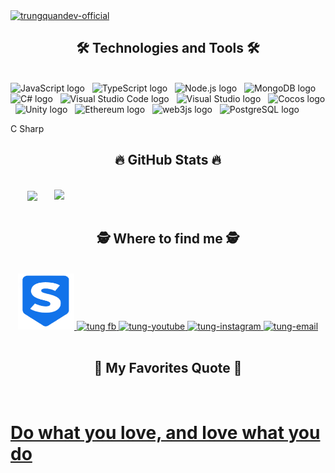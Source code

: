 <!-- Trungquandev -->
<a href="#" target="_blank">
  <img src="images/bgether.gif" width="1200" alt="trungquandev-official" />
</a>

<h2 align="center">🛠 Technologies and Tools 🛠</h2>
<br>
<!-- https://simpleicons.org/ -->
<span><img src="https://img.shields.io/badge/JavaScript-282C34?logo=javascript&logoColor=F7DF1E" alt="JavaScript logo" title="JavaScript" height="25" /></span>
&nbsp;
<span><img src="https://img.shields.io/badge/TypeScript-282C34?logo=typescript&logoColor=3178C6" alt="TypeScript logo" title="TypeScript" height="25" /></span>
&nbsp;
<span><img src="https://img.shields.io/badge/Node.js-282C34?logo=node.js&logoColor=00F200" alt="Node.js logo" title="Node.js" height="25" /></span>
&nbsp;
<span><img src="https://img.shields.io/badge/MongoDB-282C34?logo=mongodb&logoColor=47A248" alt="MongoDB logo" title="MongoDB" height="25" /></span>
&nbsp;
<span><img src="https://img.shields.io/badge/C%20Sharp-282C34?logo=c-Sharp&logoColor=239120" alt="C# logo" title="C#" height="25" /></span>
&nbsp;
<span><img src="https://img.shields.io/badge/VS%20Code-282C34?logo=visual-studio-code&logoColor=007ACC" alt="Visual Studio Code logo" title="Visual Studio Code" height="25" /></span>
&nbsp;
<span><img src="https://img.shields.io/badge/Visual%20Studio-282C34?logo=visual-studio&logoColor=5C2D91" alt="Visual Studio logo" title="Visual Studio Code" height="25" /></span>
&nbsp;
<span><img src="https://img.shields.io/badge/Cocos-282C34?logo=cocos&logoColor=55C2E1" alt="Cocos logo" title="Cocos creator" height="25" /></span>
&nbsp;
<span><img src="https://img.shields.io/badge/Unity-282C34?logo=unity&logoColor=FFFFFF" alt="Unity logo" title="Unity Engine" height="25" /></span>
&nbsp;
<span><img src="https://img.shields.io/badge/Ethereum-282C34?logo=ethereum&logoColor=3C3C3D" alt="Ethereum logo" title="Ethereum" height="25" /></span>
&nbsp;
<span><img src="https://img.shields.io/badge/Web3.js-282C34?logo=web3.js&logoColor=F16822" alt="web3js logo" title="Web3js" height="25" /></span>
&nbsp;
<span><img src="https://img.shields.io/badge/PostgreSQL-282C34?logo=postgreSQL&logoColor=4169E1" alt="PostgreSQL logo" title="PostgreSQL" height="25" /></span>
&nbsp;

C Sharp
<br>

<h2 align="center">🔥 GitHub Stats 🔥</h2>
<!-- https://github.com/anuraghazra/github-readme-stats -->
<br>
<div align=center>
  <a href="#" title="tungdev">
    <img width="315" align="center" src="https://github-readme-stats.vercel.app/api/top-langs/?username=tungvl99ql&hide=c%23,powershell,Mathematica,Ruby,Objective-C,Objective-C%2b%2b,Cuda&title_color=61dafb&text_color=ffffff&icon_color=61dafb&bg_color=20232a&langs_count=8&layout=compact&border_color=61dafb&hide_border=true" />
  </a>
  <a href="#" title="tungdev">
    <img align="right" width="434" src="https://github-readme-stats.vercel.app/api?username=tungvl99ql&show_icons=true&theme=react&border_color=61dafb&hide_border=true" />
  </a>
</div>

<br>

<h2 align="center">🕵 Where to find me 🕵</h2>
<br>
<!-- https://icons8.com -->
<div align="center">
  <a href="https://trungquandev.com" target="blank">
    <img width="90" height="90" src="images/icon128.png" alt="tung =))" />
  </a>
  <a href="https://facebook.com/jackielove99" target="blank">
    <img src="https://img.icons8.com/bubbles/100/000000/facebook-new.png" alt="tung fb" />
  </a>
  <a href="https://www.youtube.com/jackielove" target="blank">
    <img src="https://img.icons8.com/bubbles/100/000000/youtube-squared.png" alt="tung-youtube" />
  </a>
  <!-- <a href="https://www.linkedin.com/in/trungquandev" target="blank">
    <img src="https://img.icons8.com/bubbles/100/000000/linkedin.png" alt="trungquandev-linkedin" />
  </a> -->
  <a href="https://www.instagram.com/jackielove_99/" target="blank">
    <img src="https://img.icons8.com/bubbles/100/000000/instagram.png" alt="tung-instagram" />
  </a>
  <a href="mailto:tungqlvip@gmail.com" target="top">
    <img src="https://img.icons8.com/bubbles/100/000000/apple-mail.png" alt="tung-email" />
  </a>
</div>

<br>

<h2 align="center">📑 My Favorites Quote 📑</h2>
<br>
<a href="#" target="_blank">
  <!-- <img src="svg/trungquandev-quotes.svg" width="846" height="150" alt="trungquandev-official" /> -->
  <h1>Do what you love, and love what you do </h1>
</a>

